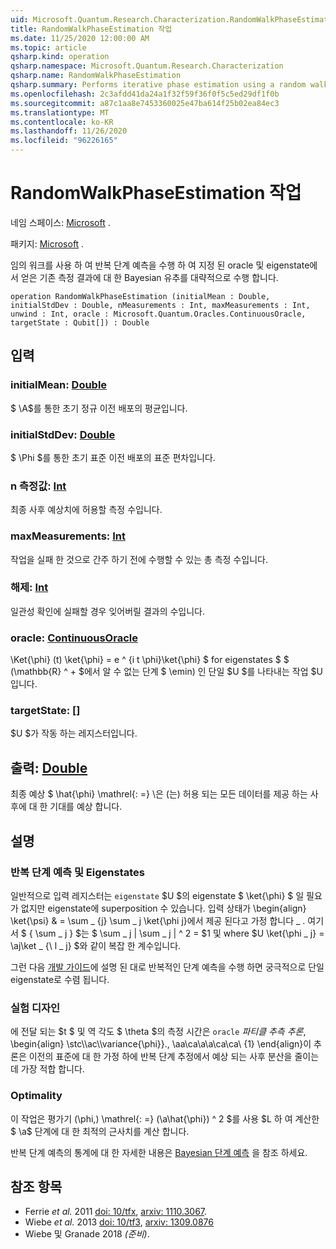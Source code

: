 ```yaml
---
uid: Microsoft.Quantum.Research.Characterization.RandomWalkPhaseEstimation
title: RandomWalkPhaseEstimation 작업
ms.date: 11/25/2020 12:00:00 AM
ms.topic: article
qsharp.kind: operation
qsharp.namespace: Microsoft.Quantum.Research.Characterization
qsharp.name: RandomWalkPhaseEstimation
qsharp.summary: Performs iterative phase estimation using a random walk to approximate Bayesian inference on the classical measurement results from a given oracle and eigenstate.
ms.openlocfilehash: 2c3afdd41da24a1f32f59f36f0f5c5ed29df1f0b
ms.sourcegitcommit: a87c1aa8e7453360025e47ba614f25b02ea84ec3
ms.translationtype: MT
ms.contentlocale: ko-KR
ms.lasthandoff: 11/26/2020
ms.locfileid: "96226165"
---
```

# <a name="randomwalkphaseestimation-operation"></a>RandomWalkPhaseEstimation 작업

네임 스페이스: [Microsoft](xref:Microsoft.Quantum.Research.Characterization) .

패키지: [Microsoft](https://nuget.org/packages/Microsoft.Quantum.Research.Characterization) .


임의 워크를 사용 하 여 반복 단계 예측을 수행 하 여 지정 된 oracle 및 eigenstate에서 얻은 기존 측정 결과에 대 한 Bayesian 유추를 대략적으로 수행 합니다.

```qsharp
operation RandomWalkPhaseEstimation (initialMean : Double, initialStdDev : Double, nMeasurements : Int, maxMeasurements : Int, unwind : Int, oracle : Microsoft.Quantum.Oracles.ContinuousOracle, targetState : Qubit[]) : Double
```


## <a name="input"></a>입력

### <a name="initialmean--double"></a>initialMean: [Double](xref:microsoft.quantum.lang-ref.double)

$ \\A$를 통한 초기 정규 이전 배포의 평균입니다.


### <a name="initialstddev--double"></a>initialStdDev: [Double](xref:microsoft.quantum.lang-ref.double)

$ \Phi $를 통한 초기 표준 이전 배포의 표준 편차입니다.


### <a name="nmeasurements--int"></a>n 측정값: [Int](xref:microsoft.quantum.lang-ref.int)

최종 사후 예상치에 허용할 측정 수입니다.


### <a name="maxmeasurements--int"></a>maxMeasurements: [Int](xref:microsoft.quantum.lang-ref.int)

작업을 실패 한 것으로 간주 하기 전에 수행할 수 있는 총 측정 수입니다.


### <a name="unwind--int"></a>해제: [Int](xref:microsoft.quantum.lang-ref.int)

일관성 확인에 실패할 경우 잊어버릴 결과의 수입니다.


### <a name="oracle--continuousoracle"></a>oracle: [ContinuousOracle](xref:Microsoft.Quantum.Oracles.ContinuousOracle)

\Ket{\phi} (t) \ket{\phi} = e ^ {i t \phi}\ket{\phi} $ for eigenstates $ $ (\mathbb{R} ^ + $에서 알 수 없는 단계 $ \emin) 인 단일 $U $를 나타내는 작업 $U입니다.


### <a name="targetstate--qubit"></a>targetState: [[](xref:microsoft.quantum.lang-ref.qubit)]

$U $가 작동 하는 레지스터입니다.



## <a name="output--double"></a>출력: [Double](xref:microsoft.quantum.lang-ref.double)

최종 예상 $ \hat{\phi} \mathrel{: =} \은 (는) 허용 되는 모든 데이터를 제공 하는 사후에 대 한 기대를 예상 합니다.

## <a name="remarks"></a>설명

### <a name="iterative-phase-estimation-and-eigenstates"></a>반복 단계 예측 및 Eigenstates

일반적으로 입력 레지스터는 `eigenstate` $U $의 eigenstate $ \ket{\phi} $ 일 필요가 없지만 eigenstate에 superposition 수 있습니다. 입력 상태가 \begin{align} \ket{\psi} & = \sum \_ {j} \sum \_ j \ket{\phi j}에서 제공 된다고 가정 합니다 \_ . 여기서 $ \{ \sum \_ j \} $는 $ \sum \_ j | \sum \_ j | ^ 2 = $1 및 where $U \ket{\phi \_ j} = \aj\ket \_ {\ l \_ j} $와 같이 복잡 한 계수입니다.

그런 다음 [개발 가이드](xref:microsoft.quantum.libraries.characterization#iterative-phase-estimation-without-eigenstates)에 설명 된 대로 반복적인 단계 예측을 수행 하면 궁극적으로 단일 eigenstate로 수렴 됩니다.

### <a name="experiment-design"></a>실험 디자인

에 전달 되는 $t $ 및 역 각도 $ \theta $의 측정 시간은 `oracle` *파티클 추측 추론*, \begin{align} \stc\\\ac\\\\variance{\phi}}., \aa\ca\a\a\ca\ca\ {1}
\end{align}이 추론은 이전의 표준에 대 한 가정 하에 반복 단계 추정에서 예상 되는 사후 분산을 줄이는 데 가장 적합 합니다.

### <a name="optimality"></a>Optimality

이 작업은 평가기 (\phi,) \mathrel{: =} (\a\hat{\phi}) ^ 2 $를 사용 $L 하 여 계산한 $ \\a$ 단계에 대 한 최적의 근사치를 계산 합니다.

반복 단계 예측의 통계에 대 한 자세한 내용은 [Bayesian 단계 예측](xref:microsoft.quantum.libraries.characterization#bayesian-phase-estimation) 을 참조 하세요.

## <a name="references"></a>참조 항목

- Ferrie *et al.* 2011 [doi: 10/tfx](https://doi.org/10.1007/s11128-012-0407-6), [arxiv: 1110.3067](https://arxiv.org/abs/1110.3067).
- Wiebe *et al.* 2013 [doi: 10/tf3](https://doi.org/10.1103/PhysRevLett.112.190501), [arxiv: 1309.0876](https://arxiv.org/abs/1309.0876)
- Wiebe 및 Granade 2018 *(준비)*.
